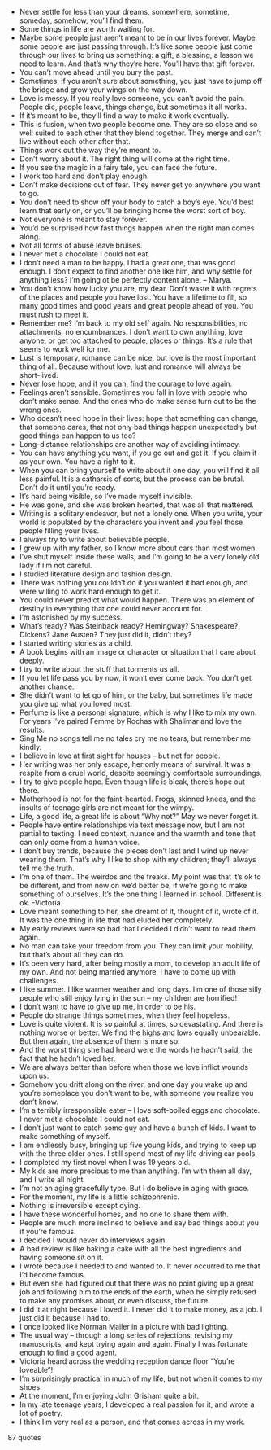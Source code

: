  - Never settle for less than your dreams, somewhere, sometime, someday, somehow, you’ll find them.
 - Some things in life are worth waiting for.
 - Maybe some people just aren’t meant to be in our lives forever. Maybe some people are just passing through. It’s like some people just come through our lives to bring us something: a gift, a blessing, a lesson we need to learn. And that’s why they’re here. You’ll have that gift forever.
 - You can’t move ahead until you bury the past.
 - Sometimes, if you aren’t sure about something, you just have to jump off the bridge and grow your wings on the way down.
 - Love is messy. If you really love someone, you can’t avoid the pain. People die, people leave, things change, but sometimes it all works.
 - If it’s meant to be, they’ll find a way to make it work eventually.
 - This is fusion, when two people become one. They are so close and so well suited to each other that they blend together. They merge and can’t live without each other after that.
 - Things work out the way they’re meant to.
 - Don’t worry about it. The right thing will come at the right time.
 - If you see the magic in a fairy tale, you can face the future.
 - I work too hard and don’t play enough.
 - Don’t make decisions out of fear. They never get yo anywhere you want to go.
 - You don’t need to show off your body to catch a boy’s eye. You’d best learn that early on, or you’ll be bringing home the worst sort of boy.
 - Not everyone is meant to stay forever.
 - You’d be surprised how fast things happen when the right man comes along.
 - Not all forms of abuse leave bruises.
 - I never met a chocolate I could not eat.
 - I don’t need a man to be happy. I had a great one, that was good enough. I don’t expect to find another one like him, and why settle for anything less? I’m going ot be perfectly content alone. – Marya.
 - You don’t know how lucky you are, my dear. Don’t waste it with regrets of the places and people you have lost. You have a lifetime to fill, so many good times and good years and great people ahead of you. You must rush to meet it.
 - Remember me? I’m back to my old self again. No responsibilities, no attachments, no encumbrances. I don’t want to own anything, love anyone, or get too attached to people, places or things. It’s a rule that seems to work well for me.
 - Lust is temporary, romance can be nice, but love is the most important thing of all. Because without love, lust and romance will always be short-lived.
 - Never lose hope, and if you can, find the courage to love again.
 - Feelings aren’t sensible. Sometimes you fall in love with people who don’t make sense. And the ones who do make sense turn out to be the wrong ones.
 - Who doesn’t need hope in their lives: hope that something can change, that someone cares, that not only bad things happen unexpectedly but good things can happen to us too?
 - Long-distance relationships are another way of avoiding intimacy.
 - You can have anything you want, if you go out and get it. If you claim it as your own. You have a right to it.
 - When you can bring yourself to write about it one day, you will find it all less painful. It is a catharsis of sorts, but the process can be brutal. Don’t do it until you’re ready.
 - It’s hard being visible, so I’ve made myself invisible.
 - He was gone, and she was broken hearted, that was all that mattered.
 - Writing is a solitary endeavor, but not a lonely one. When you write, your world is populated by the characters you invent and you feel those people filling your lives.
 - I always try to write about believable people.
 - I grew up with my father, so I know more about cars than most women.
 - I’ve shut myself inside these walls, and I’m going to be a very lonely old lady if I’m not careful.
 - I studied literature design and fashion design.
 - There was nothing you couldn’t do if you wanted it bad enough, and were willing to work hard enough to get it.
 - You could never predict what would happen. There was an element of destiny in everything that one could never account for.
 - I’m astonished by my success.
 - What’s ready? Was Steinback ready? Hemingway? Shakespeare? Dickens? Jane Austen? They just did it, didn’t they?
 - I started writing stories as a child.
 - A book begins with an image or character or situation that I care about deeply.
 - I try to write about the stuff that torments us all.
 - If you let life pass you by now, it won’t ever come back. You don’t get another chance.
 - She didn’t want to let go of him, or the baby, but sometimes life made you give up what you loved most.
 - Perfume is like a personal signature, which is why I like to mix my own. For years I’ve paired Femme by Rochas with Shalimar and love the results.
 - Sing Me no songs tell me no tales cry me no tears, but remember me kindly.
 - I believe in love at first sight for houses – but not for people.
 - Her writing was her only escape, her only means of survival. It was a respite from a cruel world, despite seemingly comfortable surroundings.
 - I try to give people hope. Even though life is bleak, there’s hope out there.
 - Motherhood is not for the faint-hearted. Frogs, skinned knees, and the insults of teenage girls are not meant for the wimpy.
 - Life, a good life, a great life is about “Why not?” May we never forget it.
 - People have entire relationships via text message now, but I am not partial to texting. I need context, nuance and the warmth and tone that can only come from a human voice.
 - I don’t buy trends, because the pieces don’t last and I wind up never wearing them. That’s why I like to shop with my children; they’ll always tell me the truth.
 - I’m one of them. The weirdos and the freaks. My point was that it’s ok to be different, and from now on we’d better be, if we’re going to make something of ourselves. It’s the one thing I learned in school. Different is ok. -Victoria.
 - Love meant something to her, she dreamt of it, thought of it, wrote of it. It was the one thing in life that had eluded her completely.
 - My early reviews were so bad that I decided I didn’t want to read them again.
 - No man can take your freedom from you. They can limit your mobility, but that’s about all they can do.
 - It’s been very hard, after being mostly a mom, to develop an adult life of my own. And not being married anymore, I have to come up with challenges.
 - I like summer. I like warmer weather and long days. I’m one of those silly people who still enjoy lying in the sun – my children are horrified!
 - I don’t want to have to give up me, in order to be his.
 - People do strange things sometimes, when they feel hopeless.
 - Love is quite violent. It is so painful at times, so devastating. And there is nothing worse or better. We find the highs and lows equally unbearable. But then again, the absence of them is more so.
 - And the worst thing she had heard were the words he hadn’t said, the fact that he hadn’t loved her.
 - We are always better than before when those we love inflict wounds upon us.
 - Somehow you drift along on the river, and one day you wake up and you’re someplace you don’t want to be, with someone you realize you don’t know.
 - I’m a terribly irresponsible eater – I love soft-boiled eggs and chocolate. I never met a chocolate I could not eat.
 - I don’t just want to catch some guy and have a bunch of kids. I want to make something of myself.
 - I am endlessly busy, bringing up five young kids, and trying to keep up with the three older ones. I still spend most of my life driving car pools.
 - I completed my first novel when I was 19 years old.
 - My kids are more precious to me than anything. I’m with them all day, and I write all night.
 - I’m not an aging gracefully type. But I do believe in aging with grace.
 - For the moment, my life is a little schizophrenic.
 - Nothing is irreversible except dying.
 - I have these wonderful homes, and no one to share them with.
 - People are much more inclined to believe and say bad things about you if you’re famous.
 - I decided I would never do interviews again.
 - A bad review is like baking a cake with all the best ingredients and having someone sit on it.
 - I wrote because I needed to and wanted to. It never occurred to me that I’d become famous.
 - But even she had figured out that there was no point giving up a great job and following him to the ends of the earth, when he simply refused to make any promises about, or even discuss, the future.
 - I did it at night because I loved it. I never did it to make money, as a job. I just did it because I had to.
 - I once looked like Norman Mailer in a picture with bad lighting.
 - The usual way – through a long series of rejections, revising my manuscripts, and kept trying again and again. Finally I was fortunate enough to find a good agent.
 - Victoria heard across the wedding reception dance floor “You’re loveable”!
 - I’m surprisingly practical in much of my life, but not when it comes to my shoes.
 - At the moment, I’m enjoying John Grisham quite a bit.
 - In my late teenage years, I developed a real passion for it, and wrote a lot of poetry.
 - I think I’m very real as a person, and that comes across in my work.

87 quotes